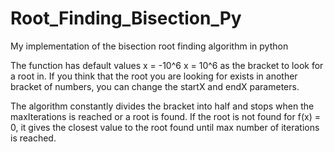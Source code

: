 # Root_Finding_Bisection_Py
My implementation of the bisection root finding algorithm in python

The function has default values x = -10^6 x = 10^6 as the bracket to look for a root in. If you think that the root you are looking for exists in another bracket of numbers, you can change the startX and endX parameters.

The algorithm constantly divides the bracket into half and stops when the maxIterations is reached or a root is found. If the root is not found for f(x) = 0, it gives the closest value to the root found until max number of iterations is reached.
